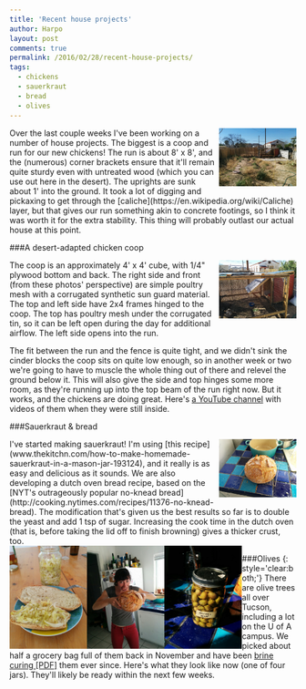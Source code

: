 ```yaml
---
title: 'Recent house projects'
author: Harpo
layout: post
comments: true
permalink: /2016/02/28/recent-house-projects/
tags:
  - chickens
  - sauerkraut
  - bread
  - olives
---
```



<img src='/assets/media/jekyll/images/2016-02-26/2016-02-22 14.31.15 yard.jpg' class='lightbox-projects20160228 rightimg' alt='Image of yard, showing our run and coop.' />
Over the last couple weeks I've been working on a number of house projects.  The biggest is a coop and run for our new chickens!  The run is about 8' x 8', and the (numerous) corner brackets ensure that it'll remain quite sturdy even with untreated wood (which you can use out here in the desert).  The uprights are sunk about 1' into the ground.  It took a lot of digging and pickaxing to get through the [caliche](https://en.wikipedia.org/wiki/Caliche) layer, but that gives our run something akin to concrete footings, so I think it was worth it for the extra stability.  This thing will probably outlast our actual house at this point.

###A desert-adapted chicken coop

<img class="lightbox-projects20160228 rightimg" alt="Closeup of corner of run and coop." src="/assets/media/jekyll/images/2016-02-26/2016-02-22 14.30.59 runcoop.jpg" />
The coop is an approximately 4' x 4' cube, with 1/4" plywood bottom and back.  The right side and front (from these photos' perspective) are simple poultry mesh with a corrugated synthetic sun guard material.  The top and left side have 2x4 frames hinged to the coop.  The top has poultry mesh under the corrugated tin, so it can be left open during the day for additional airflow.  The left side opens into the run.

The fit between the run and the fence is quite tight, and we didn't sink the cinder blocks the coop sits on quite low enough, so in another week or two we're going to have to muscle the whole thing out of there and relevel the ground below it.  This will also give the side and top hinges some more room, as they're running up into the top beam of the run right now.  But it works, and the chickens are doing great.  Here's [a YouTube channel](https://www.youtube.com/playlist?list=PLMNkTHb9J77kGNHbxbsuQLYfwjdvz5kyX) with videos of them when they were still inside.

###Sauerkraut & bread

<img class = "lightbox-projects20160228 rightimg" alt="The most recent loaf of dutch-oven bread." src="/assets/media/jekyll/images/2016-02-26/2016-02-26 15.52.39 bread.jpg" />
I've started making sauerkraut!  I'm using [this recipe](www.thekitchn.com/how-to-make-homemade-sauerkraut-in-a-mason-jar-193124), and it really is as easy and delicious as it sounds.  We are also developing a dutch oven bread recipe, based on the [NYT's outrageously popular no-knead bread](http://cooking.nytimes.com/recipes/11376-no-knead-bread).  The modification that's given us the best results so far is to double the yeast and add 1 tsp of sugar.  Increasing the cook time in the dutch oven (that is, before taking the lid off to finish browning) gives a thicker crust, too.
<div class="imgrow">
<img class = "lightbox-projects20160228" alt="Jar of sauerkraut & some bread too." src="/assets/media/jekyll/images/2016-02-26/2016-02-22 14.39.51 breadkraut.jpg" />
<img class = "lightbox-projects20160228" alt="Chloé with the bread." src="/assets/media/jekyll/images/2016-02-26/2016-02-26 15.52.51 chloebread.jpg" />
<img class="lightbox-projects20160228" alt="One of four jars of olives brine-curing." src="/assets/media/jekyll/images/2016-02-26/2016-02-26 14.39.33 olives.jpg" />
</div>

###Olives
{: style='clear:both;'}
There are olive trees all over Tucson, including a lot on the U of A campus.  We picked about half a grocery bag full of them back in November and have been [brine curing \[PDF\]](http://anrcatalog.ucanr.​edu/pdf/8267.pdf) them ever since.  Here's what they look like now (one of four jars).  They'll likely be ready within the next few weeks.

<style>
img {
width: 27%;
}

div.imgrow img{
float: left;
}

div.imgrow a + a img{
margin-left: 6%;
}

img.rightimg {
float: right;
}
</style>
